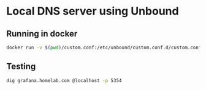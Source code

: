 # Local DNS server using Unbound

## Running in docker

```sh
docker run -v $(pwd)/custom.conf:/etc/unbound/custom.conf.d/custom.conf -p 5353:53/tcp -p 5354:53/udp klutchell/unbound:main
```

## Testing

```sh
dig grafana.homelab.com @localhost -p 5354
```

